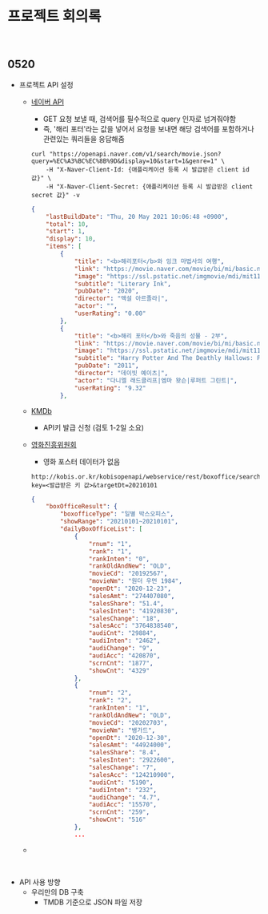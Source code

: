 # 프로젝트 회의록

<br>

## 0520

- 프로젝트 API 설정

  - [네이버 API](https://developers.naver.com/docs/search/movie/)

    - GET 요청 보낼 때, 검색어를 필수적으로 query 인자로 넘겨줘야함
    - 즉, '해리 포터'라는 값을 넣어서 요청을 보내면 해당 검색어를 포함하거나 관련있는 쿼리들을 응답해줌

    ```
    curl "https://openapi.naver.com/v1/search/movie.json?query=%EC%A3%BC%EC%8B%9D&display=10&start=1&genre=1" \
        -H "X-Naver-Client-Id: {애플리케이션 등록 시 발급받은 client id 값}" \
        -H "X-Naver-Client-Secret: {애플리케이션 등록 시 발급받은 client secret 값}" -v
    ```

    ```json
    {
        "lastBuildDate": "Thu, 20 May 2021 10:06:48 +0900",
        "total": 10,
        "start": 1,
        "display": 10,
        "items": [
            {
                "title": "<b>해리포터</b>와 잉크 마법사의 여행",
                "link": "https://movie.naver.com/movie/bi/mi/basic.nhn?code=203098",
                "image": "https://ssl.pstatic.net/imgmovie/mdi/mit110/2030/203098_P01_154544.jpg",
                "subtitle": "Literary Ink",
                "pubDate": "2020",
                "director": "액설 아르졸라|",
                "actor": "",
                "userRating": "0.00"
            },
            {
                "title": "<b>해리 포터</b>와 죽음의 성물 - 2부",
                "link": "https://movie.naver.com/movie/bi/mi/basic.nhn?code=47528",
                "image": "https://ssl.pstatic.net/imgmovie/mdi/mit110/0475/47528_P50_144916.jpg",
                "subtitle": "Harry Potter And The Deathly Hallows: Part 2",
                "pubDate": "2011",
                "director": "데이빗 예이츠|",
                "actor": "다니엘 래드클리프|엠마 왓슨|루퍼트 그린트|",
                "userRating": "9.32"
            },
    ```

  - [KMDb](https://www.kmdb.or.kr/info/api/apiList?menuIndex=57)

    - API키 발급 신청 (검토 1-2일 소요)

  - [영화진흥위원회](https://www.kobis.or.kr/kobisopenapi/homepg/apiservice/searchServiceInfo.do)

    - 영화 포스터 데이터가 없음

    ```
    http://kobis.or.kr/kobisopenapi/webservice/rest/boxoffice/searchDailyBoxOfficeList.json?key=<발급받은 키 값>&targetDt=20210101
    ```
  
    ```json
    {
        "boxOfficeResult": {
            "boxofficeType": "일별 박스오피스",
            "showRange": "20210101~20210101",
            "dailyBoxOfficeList": [
                {
                    "rnum": "1",
                    "rank": "1",
                    "rankInten": "0",
                    "rankOldAndNew": "OLD",
                    "movieCd": "20192567",
                    "movieNm": "원더 우먼 1984",
                    "openDt": "2020-12-23",
                    "salesAmt": "274407080",
                    "salesShare": "51.4",
                    "salesInten": "41920830",
                    "salesChange": "18",
                    "salesAcc": "3764838540",
                    "audiCnt": "29884",
                    "audiInten": "2462",
                    "audiChange": "9",
                    "audiAcc": "420870",
                    "scrnCnt": "1877",
                    "showCnt": "4329"
                },
                {
                    "rnum": "2",
                    "rank": "2",
                    "rankInten": "1",
                    "rankOldAndNew": "OLD",
                    "movieCd": "20202703",
                    "movieNm": "뱅가드",
                    "openDt": "2020-12-30",
                    "salesAmt": "44924000",
                    "salesShare": "8.4",
                    "salesInten": "2922600",
                    "salesChange": "7",
                    "salesAcc": "124210900",
                    "audiCnt": "5190",
                    "audiInten": "232",
                    "audiChange": "4.7",
                    "audiAcc": "15570",
                    "scrnCnt": "259",
                    "showCnt": "516"
                },
                ...
    ```
  
  - 

<br>

- API 사용 방향
  - 우리만의 DB 구축
    - TMDB 기준으로 JSON 파일 저장

